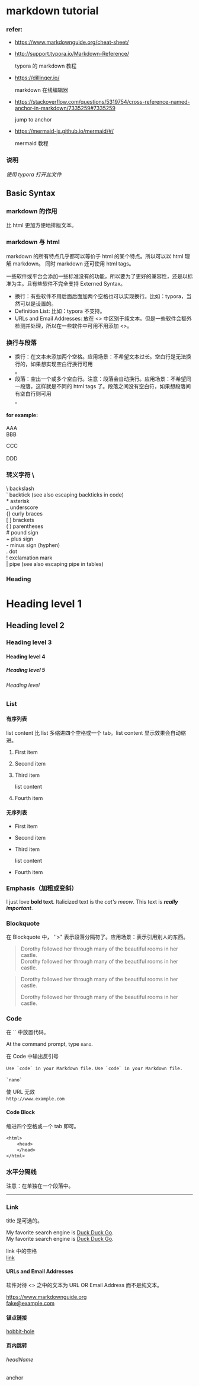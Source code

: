 # markdown tutorial

### refer:

- <https://www.markdownguide.org/cheat-sheet/>
- <http://support.typora.io/Markdown-Reference/>

	typora 的 markdown 教程

- <https://dillinger.io/>

	markdown 在线编辑器
	
- <https://stackoverflow.com/questions/5319754/cross-reference-named-anchor-in-markdown/7335259#7335259>

	jump to anchor
	
- <https://mermaid-js.github.io/mermaid/#/>

	mermaid 教程

### 说明

*使用 typora 打开此文件*

## Basic Syntax

### markdown 的作用

比 html 更加方便地排版文本。

### markdown 与 html

markdown 的所有特点几乎都可以等价于 html 的某个特点。所以可以以 html 理解 markdown。 同时 markdown 还可使用 html tags。

一些软件或平台会添加一些标准没有的功能，所以要为了更好的兼容性，还是以标准为主。且有些软件不完全支持 Externed Syntax。

- 换行：有些软件不用后面后面加两个空格也可以实现换行。比如：typora，当然可以是设置的。
- Definition List: 比如：typora 不支持。
- URLs and Email Addresses: 放在 \<\> 中区别于纯文本。但是一些软件会额外检测并处理，所以在一些软件中可用不用添加 \<\>。

### 换行与段落

- 换行：在文本未添加两个空格。应用场景：不希望文本过长。空白行是无法换行的，如果想实现空白行换行可用 <br />。
- 段落：空出一个或多个空白行。注意：段落会自动换行。应用场景：不希望同一段落，这样就是不同的 html tags 了。段落之间没有空白符，如果想段落间有空白行则可用 <br />。

#### for example: 

AAA
<br />
BBB



CCC
<br /><br />
DDD

### 转义字符 \\

\\	backslash  
\`	backtick (see also escaping backticks in code)  
\*	asterisk  
\_	underscore  
\{\}	curly braces  
\[ \]	brackets  
\( \)	parentheses   
\#	pound sign  
\+	plus sign  
\-	minus sign (hyphen)  
\.	dot   
\!	exclamation mark  
\|	pipe (see also escaping pipe in tables)

### Heading

# Heading level 1

## Heading level 2

### Heading level 3

#### Heading level 4

##### Heading level 5

###### Heading level

### List

#### 有序列表

list content 比 list 多缩进四个空格或一个 tab。list content 显示效果会自动缩进。

1. First item

1. Second item

1. Third item

    list content

1. Fourth item

#### 无序列表

- First item
- Second item
- Third item
  
    list content
    
- Fourth item

### Emphasis（加粗或变斜）

I just love **bold text**.
Italicized text is the *cat's meow*.
This text is ***really important***.

### Blockquote

在 Blockquote 中， ''>" 表示段落分隔符了。应用场景：表示引用别人的东西。

> Dorothy followed her through many of the beautiful rooms in her castle.  
> Dorothy followed her through many of the beautiful rooms in her castle.

> Dorothy followed her through many of the beautiful rooms in her castle.
> 
>
> Dorothy followed her through many of the beautiful rooms in her castle.

### Code

在 \`\` 中放置代码。

At the command prompt, type `nano`.  

在 Code 中输出反引号

``Use `code` in your Markdown file.``
```Use `code` in your Markdown file.```

[//]: # (```nano``` 是不合法的语法)

`` `nano` ``

使 URL 无效  
`http://www.example.com`

#### Code Block

缩进四个空格或一个 tab 即可。

    <html>
        <head>
        </head>
    </html>

### 水平分隔线

注意：在单独在一个段落中。

---

### Link

title 是可选的。

My favorite search engine is [Duck Duck Go](https://duckduckgo.com).  
My favorite search engine is [Duck Duck Go](https://duckduckgo.com "title").

link 中的空格  
[link](https://www.example.com/my%20great%20page)  

#### URLs and Email Addresses

软件对待 \<\> 之中的文本为 URL OR Email Address 而不是纯文本。

<https://www.markdownguide.org>  
<fake@example.com>

#### 锚点链接

[hobbit-hole][1]  

[1]: https://en.wikipedia.org/wiki/Hobbit#Lifestyle
[1]: https://en.wikipedia.org/wiki/Hobbit#Lifestyle "Hobbit lifestyles"
[1]: https://en.wikipedia.org/wiki/Hobbit#Lifestyle "Hobbit lifestyles"
[1]: https://en.wikipedia.org/wiki/Hobbit#Lifestyle "Hobbit lifestyles"
[1]: <https://en.wikipedia.org/wiki/Hobbit#Lifestyle> "Hobbit lifestyles"
[1]: <https://en.wikipedia.org/wiki/Hobbit#Lifestyle> "Hobbit lifestyles"
[1]: <https://en.wikipedia.org/wiki/Hobbit#Lifestyle> "Hobbit lifestyles"


#### 页内跳转

###### headName

<a name="anchorName">anchor</a>  

<br /><br /><br /><br /><br />
<br /><br /><br /><br /><br />
<br /><br /><br /><br /><br />
<br /><br /><br /><br /><br />
<br /><br /><br /><br /><br />
<br /><br /><br /><br /><br />
<br /><br /><br /><br /><br />
<br /><br /><br /><br /><br />

[jump to head](#headName)

[jump to anchor](#anchorName)

### 插入图片

title 是可选的。

![alt text](./tux.png "title")

![](https://img.shields.io/github/stars/pandao/editor.md.svg)

## Extended Syntax

### 表格

| Syntax | Description |
| ----------- | ----------- |
| Header | Title |
| Paragraph | Text |

表格宽度可调，但是 typora 显示结果没有达到预期效果。  
| Syntax    | Description |
| ---- | -------------------------- |
| Header    | Title       |
| Paragraph | Text        |

| Syntax      | Description | Test Text     |
| :---        |    :----:   |          ---: |
| Header      | Title       | Here's this   |
| Paragraph   | Text        | And more      |

| Function name | Description                    |
| ------------- | ------------------------------ |
| `help()`      | Display the help window.       |
| `destroy()`   | **Destroy your computer!**     |

### Fenced Code Blocks

如果使用缩进四个空格或一个 tab 的方式不方便则可使用此方法。

```
{
  "firstName": "John",
  "lastName": "Smith",
  "age": 25
}
```

#### Syntax Highlighting

支持多种语言。

```json
{
  "firstName": "John",
  "lastName": "Smith",
  "age": 25
}
```

### 脚注

Here's a simple footnote,[^1] and here's a longer one.[^bignote]

[^1]: This is the first footnote. 
[^bignote]: Here's one with multiple paragraphs and code.
    Indent paragraphs to include them in the footnote.
    `{ my code }`
    Add as many paragraphs as you like.

### 标题 ID

可为标题添加 ID。可用于 CSS 渲染。

### My Great Heading {#custom-id}

### Definition Lists

First Term
: This is the definition of the first term.

Second Term
: This is one definition of the second term.
: This is another definition of the second term.


### Strikethrough

~~The world is flat.~~ We now know that the world is round.

### Task Lists

- [x] Write the press release
- [ ] Update the website
- [ ] Contact the media

### Emoji

Gone camping! :tent: Be back soon.  
That is so funny! :joy:

## 多个 Elments 结合使用

### List 的结合

#### 有序列表的嵌套

1. First item
1. Second item
1. Third item
    1. Indented item
    	1. Indented item
    	1. Indented item
    1. Indented item
1. Fourth item

#### 无序列表嵌套

- First item
- Second item
- Third item
    - Indented item
        - Indented item
            - Indented item
    - Indented item
- Fourth item

#### 有序列表与无序列表的嵌套

1. First item
1. Second item
1. Third item
    - Indented item
    - Indented item
1. Fourth item

#### list 下的添加 Elements，Blockquotes，Code Blocks，Images

注意：Code Blocks 要多缩进四个空格或两个 tab 才能成为列表的内容。

- This is the first list item.
    - Indented item
		
    	list content
    	
		>list content

    		code block as list content
    	
    	![Tux, the Linux mascot](./tux.png)
    
- Here's the second list item.
- And here's the third list item.

not list content


### Blockquote 的结合

> Dorothy followed her through many of the beautiful rooms in her castle.
>
>> The Witch bade her clean the pots and kettles and sweep the floor and keep the fire fed with wood.

#### Blockquote 下使用标题，List,  粗体，斜休

> #### The quarterly results look great!
>
> - Revenue was off the chart.
> - Profits were higher than ever.
>
>  *Everything* is going according to **plan**.

### Emphasis（加粗或变斜）的结合

I love supporting the **[EFF](https://eff.org)**.
This is the *[Markdown Guide](https://www.markdownguide.org)*.
See the section on [`code`](#code).

### 图片的结合

[![An old rock in the desert](./tux.png "Shiprock, New Mexico by Beau Rogers")](https://www.baidu.com)

### markdown 中使用 html tags

This **word** is bold. This <em>word</em> is italic.

<h1 align="center">Head 1</h1>

### 数学公式

markdown 支持完整 LaTex 数学公式语法

$$
\mathbf{V}_1 \times \mathbf{V}_2 =  \begin{vmatrix}
\mathbf{i} & \mathbf{j} & \mathbf{k} \\
\frac{\partial X}{\partial u} &  \frac{\partial Y}{\partial u} & 0 \\
\frac{\partial X}{\partial v} &  \frac{\partial Y}{\partial v} & 0 \\
\end{vmatrix}
$$

### 绘图

#### mermaid (支持很多图，不能一一列举)

##### mermaid graph

```mermaid
%% mermaid 的 graph
%% 图的方向是水平的。graph TD 则是垂直的。
graph LR

    %% 用个框围起来
    subgraph SGA
        A[Square shape]
        B(Rounded square shape)
        C((Circle shape))
        %% 还有很多形状

        A --- B --> |Two line<br />edge comment| C
        B -.- A
        C ==> B
        %% 还有很多种线
    end

    D{Diamond}
    od>Odd shape]
    db[(Database)]

    %% 填充与边框
    classDef green fill:#9f6,stroke:#333,stroke-width:2px;
    classDef orange fill:#f96,stroke:#333,stroke-width:4px;
    class A,B green
    class C orange
```

```mermaid
%% 用 mermaid 的 graph 画思维导图
graph LR

    A(主题A)
        AA(主题AA)
            AAA(主题AAA)
            AAB(主题AAB) 
                AABDesc(主题AAB描述)
        AB(主题AB)
            ABA(主题ABA)
            ABB(主题ABB)

    A --- AA
    A --- AB
    AA --- AAA
    AA --- AAB -.- AABDesc
    AB --- ABA
    AB --- ABB

```

```mermaid
%% 用 mermaid 的 graph 画流程图
graph TD
    A(用户登陆)
    B[登陆操作]
    C{登陆成功 Yes or No?}
    D[进入后台]

    A --> B --> C
    C -->|yes| D
    C -->|no| A
```

##### mermaid sequenceDiagram

```mermaid
%% mermaid 的时序图
sequenceDiagram
    Alice ->> Bob: Hello Bob, how are you?
    Bob-->>John: How about you John?
    Bob--x Alice: I am good thanks!
    Bob-x John: I am good thanks!
    Note right of John: Bob thinks a long<br/>long time, so long<br/>that the text does<br/>not fit on a row.

    Bob-->Alice: Checking with John...
    Alice->John: Yes... John, how are you?
```

```mermaid
sequenceDiagram
    loop Daily query
        Alice->>Bob: Hello Bob, how are you?
        alt is sick
            Bob->>Alice: Not so good :(
        else is well
            Bob->>Alice: Feeling fresh like a daisy
        end

        opt Extra response
            Bob->>Alice: Thanks for asking
        end
    end
```

```mermaid
sequenceDiagram
    participant Alice
    participant Bob
    Alice->>John: Hello John, how are you?
    loop Healthcheck
        John->>John: Fight against hypochondria
    end
    Note right of John: Rational thoughts<br/>prevail...
    John-->>Alice: Great!
    John->>Bob: How about you?
    Bob-->>John: Jolly good!
```

##### mermaid classDiagram

```mermaid
classDiagram
	%% 返回值是可选的
    class BankAccount
    BankAccount : +String owner
    BankAccount : +Bigdecimal balance
    BankAccount : +deposit(amount) bool
    BankAccount : +withdrawl(amount) int
```

```mermaid
classDiagram
	%% 定义类的另外一种方法
    class BankAccount{
        +String owner
        +BigDecimal balance
        +deposit(amount) bool
        +withdrawl(amount)
    }
```

```mermaid
classDiagram
class Square~Shape~
Square : id int
Square : position List~int~
Square : setPoints(List~int~ points)
Square : getPoints() List~int~
Square : -List~string~ messages
Square : +setMessages(List~string~ messages)
Square : +getMessages() List~string~
```

```mermaid
classDiagram
    classA <|-- classB
    classC *-- classD
    classE o-- classF
    classG <-- classH
    classI -- classJ
    classK <.. classL
    classM <|.. classN
    classO .. classP
```
```mermaid
classDiagram
    classA --|> classB : Inheritance
    classC --* classD : Composition
    classE --o classF : Aggregation
    classG --> classH : Association
    classI -- classJ : Link(Solid)
    classK ..> classL : Dependency
    classM ..|> classN : Realization
    classO .. classP : Link(Dashed)
```

##### mermaid stateDiagram
```mermaid
stateDiagram-v2
    [*] --> First: A transition

    state First {
        [*] --> Second

        state Second {
            [*] --> second
            second --> Third

            state Third {
                [*] --> third
                third --> [*]
            }
        }
    }
```

```mermaid
stateDiagram-v2
    state fork_state <<fork>>
      [*] --> fork_state
      fork_state --> State2
      fork_state --> State3

      state join_state <<join>>
      State2 --> join_state
      State3 --> join_state
      join_state --> State4
      State4 --> [*]
```

```mermaid
stateDiagram-v2
    State1: The state with a note
    note right of State1
        Important information! You can write
        notes.
    end note
    State1 --> State2
    note left of State2 : This is the note to the left.
```

```mermaid
stateDiagram-v2
    [*] --> Active

    state Active {
        [*] --> NumLockOff
        NumLockOff --> NumLockOn : EvNumLockPressed
        NumLockOn --> NumLockOff : EvNumLockPressed
        --
        [*] --> CapsLockOff
        CapsLockOff --> CapsLockOn : EvCapsLockPressed
        CapsLockOn --> CapsLockOff : EvCapsLockPressed
        --
        [*] --> ScrollLockOff
        ScrollLockOff --> ScrollLockOn : EvCapsLockPressed
        ScrollLockOn --> ScrollLockOff : EvCapsLockPressed
    }
```

##### mermaid pie

```mermaid
%% mermaid 的饼图
pie title What Voldemort doesn't have?
    "FRIENDS" : 2
    "FAMILY" : 3
    "NOSE" : 45
```

##### mermaid gantt

```mermaid
gantt

%% mermaind 的甘特图

    title A Gantt Diagram
    dateFormat  YYYY-MM-DD
    section Section
    A task           :a1, 2014-01-01, 30d
    Another task     :after a1  , 20d
    section Another
    Task in sec      :2014-01-12  , 12d
    another task      : 24d
```

#### 绘制流程图 Flowchart

```flow
st=>start: 用户登陆
op=>operation: 登陆操作
cond=>condition: 登陆成功 Yes or No?
e=>end: 进入后台

st->op->cond
cond(yes)->e
cond(no)->op
```

#### 绘制序列图 Sequence Diagram

```sequence
    Alice ->> Bob: Hello Bob, how are you?
    Bob-->>John: How about you John?
    Bob--x Alice: I am good thanks!
    Bob-x John: I am good thanks!
    Note right of John: Bob thinks a long<br/>long time, so long<br/>that the text does<br/>not fit on a row.

    Bob-->Alice: Checking with John...
    Alice->John: Yes... John, how are you?
```

## 实践 （个人风格）

以三级标题为主，因为大小比较合适。

如果小标题是列举的，则用 list 代替否则用小标题。如果是不可列举的且是要缩进的则用 >。

标题的说明内容用 <p></p>，不必用 quoteblock。

"综上所述"的内容，放在分隔线下。内容不接上文也用分隔线隔开。

解释/补充的内容的用斜体。quoteblock 内解释/补充的内容不用斜体了，如果多行则排版麻烦。加粗同理。
